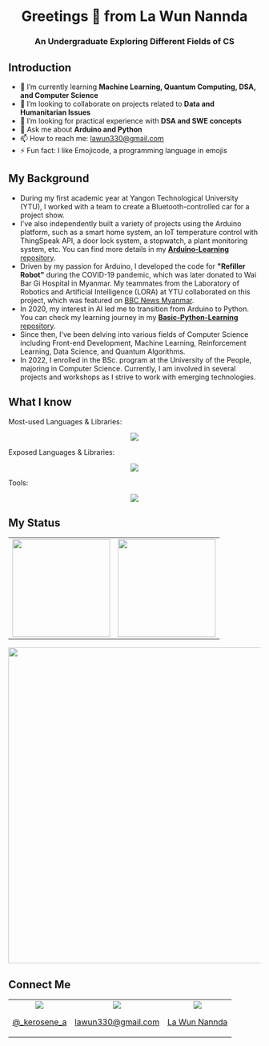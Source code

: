 <h1 align="center">Greetings 👋 from La Wun Nannda</h1>
<h3 align="center">An Undergraduate Exploring Different Fields of CS</h3>


## Introduction
- 🌱 I’m currently learning **Machine Learning, Quantum Computing, DSA, and Computer Science**
- 👯 I’m looking to collaborate on projects related to **Data and Humanitarian Issues**
- 🤔 I’m looking for practical experience with **DSA and SWE concepts**
- 💬 Ask me about **Arduino and Python**
- 📫 How to reach me: <u>lawun330@gmail.com</u>
- ⚡ Fun fact: I like Emojicode, a programming language in emojis


## My Background 
- During my first academic year at Yangon Technological University (YTU), I worked with a team to create a Bluetooth-controlled car for a project show.
- I've also independently built a variety of projects using the Arduino platform, such as a smart home system, an IoT temperature control with ThingSpeak API, a door lock system, a stopwatch, a plant monitoring system, etc. You can find more details in my [**Arduino-Learning** repository](https://github.com/lawun330/Arduino-Learning).
- Driven by my passion for Arduino, I developed the code for **"Refiller Robot"** during the COVID-19 pandemic, which was later donated to Wai Bar Gi Hospital in Myanmar. My teammates from the Laboratory of Robotics and Artificial Intelligence (LORA) at YTU collaborated on this project, which was featured on [BBC News Myanmar](https://youtu.be/Vs6lDYDOak4?si=kkbzYx5g9wyoec0Q).
- In 2020, my interest in AI led me to transition from Arduino to Python. You can check my learning journey in my [**Basic-Python-Learning** repository](https://github.com/lawun330/Basic-Python-Learning).
- Since then, I've been delving into various fields of Computer Science including Front-end Development, Machine Learning, Reinforcement Learning, Data Science, and Quantum Algorithms.
- In 2022, I enrolled in the BSc. program at the University of the People, majoring in Computer Science. Currently, I am involved in several projects and workshops as I strive to work with emerging technologies.

## What I know
<p>Most-used Languages & Libraries:</p>
<div align="center">
  <a href="https://skillicons.dev">
    <img src="https://skillicons.dev/icons?i=arduino,cpp,css,html,py"/>
  </a>
</div>

<p>Exposed Languages & Libraries:</p>
<div align="center">
  <a href="https://skillicons.dev">
    <img src="https://skillicons.dev/icons?i=java,latex,matlab,mysql,octave,opencv,p5js,perl,sklearn,tensorflow"/>
  </a>
</div>

<p>Tools:</p>
<div align="center">
  <a href="https://skillicons.dev">
    <img src="https://skillicons.dev/icons?i=anaconda,atom,codepen,docker,eclipse,git,github,gitlab,powershell,replit,sublime"/>
  </a>
</div>


## My Status
<table align="center">
  <tr>
    <td>
      <img height="195px" src="https://leetcard.jacoblin.cool/lawun330?theme=wtf&font=Mandali&ext=activity"/>
    </td>
    <td>
      <img height="195px" src="https://github-readme-stats.vercel.app/api/top-langs/?username=lawun330&layout=compact"/>
    </td>
  </tr>
</table>
<div align="center">
      <img width="630px" src="https://github-readme-stats.vercel.app/api?username=lawun330&show_icons=true&theme=highcontrast"/>      
</div>


## Connect Me
<table align="center">
  <tr>
    <td align="center">
      <a href="https://discord.com/">
        <img src="https://skillicons.dev/icons?i=discord"/>
        <p>@_kerosene_a</p>
      </a>
    </td>
    <td align="center">
      <a href="https://mail.google.com/">
        <img src="https://skillicons.dev/icons?i=gmail"/>
        <p>lawun330@gmail.com</p>
      </a>
    </td>
    <td align="center">
      <a href="https://www.linkedin.com/in/la-wun-nannda-b047681b5/">
        <img src="https://skillicons.dev/icons?i=linkedin"/>
        <p>La Wun Nannda</p>
      </a>
    </td>
  </tr>
</table>

<!--
**lawun330/lawun330** is a ✨ _special_ ✨ repository because its `README.md` (this file) appears on your GitHub profile.

Here are some ideas to get you started:

- 🔭 I’m currently working on ...
- 🌱 I’m currently learning ...
- 👯 I’m looking to collaborate on ...
- 🤔 I’m looking for help with ...
- 💬 Ask me about ...
- 📫 How to reach me: ...
- 😄 Pronouns: ...
- ⚡ Fun fact: ...
-->
